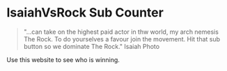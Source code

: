 # IsaiahVsRock Sub Counter

> "...can take on the highest paid actor in thw world, my arch nemesis The Rock. To do yourselves a favour join the movement. Hit that sub button so we dominate The Rock."
> Isaiah Photo

Use this website to see who is winning.
